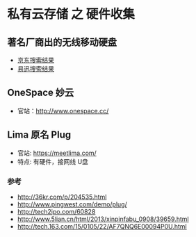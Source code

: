 # 私有云存储 之 硬件收集

## 著名厂商出的无线移动硬盘

* [京东搜索结果](http://search.jd.com/Search?keyword=%E6%97%A0%E7%BA%BF%E7%A7%BB%E5%8A%A8%E7%A1%AC%E7%9B%98&enc=utf-8)
* [易迅搜索结果](http://searchex.yixun.com/705984t705989-1-1/all/7CD7658A40DF418B----2-----------.html?YTAG=3.21045020)

## OneSpace 妙云

* 官站：http://www.onespace.cc/

## Lima 原名 Plug

* 官站: https://meetlima.com/
* 特点: 有硬件，接网线 U盘

### 参考

* http://36kr.com/p/204535.html
* http://www.pingwest.com/demo/plug/
* http://tech2ipo.com/60828
* http://www.5lian.cn/html/2013/xinpinfabu_0908/39659.html
* http://tech.163.com/15/0105/22/AF7QNQ6E00094P0U.html
